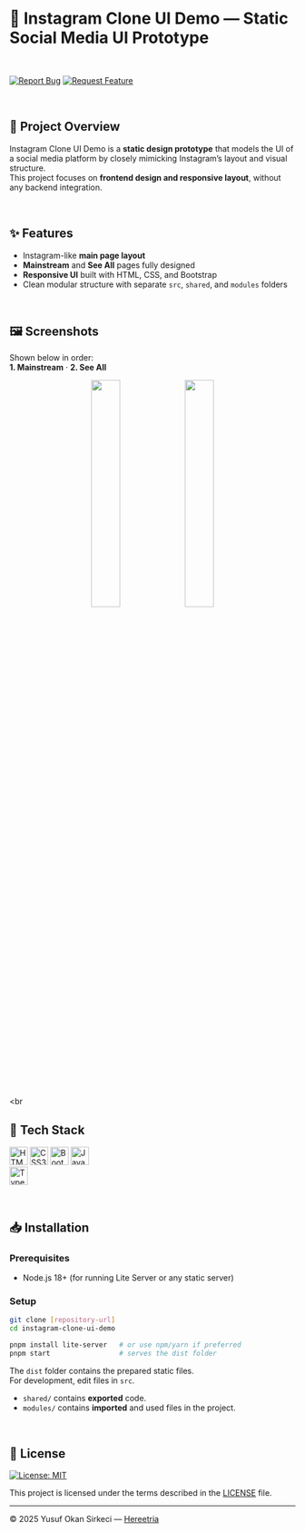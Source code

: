 # 📱 Instagram Clone UI Demo — Static Social Media UI Prototype

<br>

[![Report Bug](https://img.shields.io/badge/🐛_Report_Bug-red?style=for-the-badge)](../../issues/new?labels=bug)
[![Request Feature](https://img.shields.io/badge/✨_Request_Feature-blue?style=for-the-badge)](../../issues/new?labels=enhancement)

<br>

## 📌 Project Overview

Instagram Clone UI Demo is a **static design prototype** that models the UI of a social media platform by closely mimicking Instagram’s layout and visual structure.  
This project focuses on **frontend design and responsive layout**, without any backend integration.

<br>

## ✨ Features

- Instagram-like **main page layout**  
- **Mainstream** and **See All** pages fully designed  
- **Responsive UI** built with HTML, CSS, and Bootstrap  
- Clean modular structure with separate `src`, `shared`, and `modules` folders  

<br>

## 🖼️ Screenshots
Shown below in order:  
**1. Mainstream** · **2. See All**

<p align="center">
  <img src="./public/screenshots/mainstream.png" width="32%">
  <img src="./public/screenshots/see-all.png" width="32%">
</p>

<br

## 🧰 Tech Stack

<p>
  <img src="https://img.shields.io/badge/HTML5-E34F26?style=for-the-badge&logo=html5&logoColor=white" alt="HTML5 Badge" height="32" />
  <img src="https://img.shields.io/badge/CSS3-1572B6?style=for-the-badge&logo=css3&logoColor=white" alt="CSS3 Badge" height="32" />
  <img src="https://img.shields.io/badge/Bootstrap-7952B3?style=for-the-badge&logo=bootstrap&logoColor=white" alt="Bootstrap Badge" height="32" />
  <img src="https://img.shields.io/badge/JavaScript-F7DF1E?style=for-the-badge&logo=javascript&logoColor=black" alt="JavaScript Badge" height="32" />
  <br>
  <img src="https://img.shields.io/badge/TypeScript-3178C6?style=for-the-badge&logo=typescript&logoColor=white" alt="TypeScript Badge" height="32" />
</p>

<br>

## 📥 Installation

### Prerequisites
- Node.js 18+ (for running Lite Server or any static server)

### Setup
```bash
git clone [repository-url]
cd instagram-clone-ui-demo

pnpm install lite-server   # or use npm/yarn if preferred
pnpm start                 # serves the dist folder
```

The `dist` folder contains the prepared static files.  
For development, edit files in `src`.  
- `shared/` contains **exported** code.  
- `modules/` contains **imported** and used files in the project.

<br>

## 📜 License

[![License: MIT](https://img.shields.io/badge/License-MIT-blue.svg)](LICENSE)

This project is licensed under the terms described in the [LICENSE](./LICENSE) file.

---

© 2025 Yusuf Okan Sirkeci — [Hereetria](https://github.com/Hereetria)
